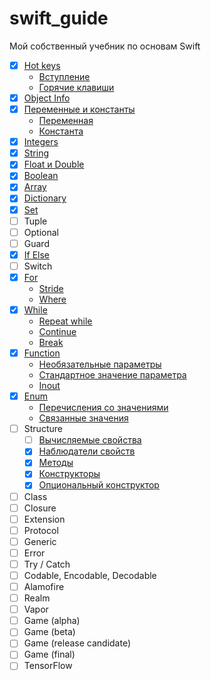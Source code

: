 # swift_guide
Мой собственный учебник по основам Swift

* [x] [Hot keys](https://github.com/riley-usagi/swift_guide/blob/master/swift_guide.playground/Pages/HotKeys.xcplaygroundpage/Contents.swift)
  * [Вступление](https://github.com/riley-usagi/swift_guide/blob/master/swift_guide.playground/Pages/HotKeys.xcplaygroundpage/Contents.swift#L5)
  * [Горячие клавиши](https://github.com/riley-usagi/swift_guide/blob/master/swift_guide.playground/Pages/HotKeys.xcplaygroundpage/Contents.swift#L5)
* [x] [Object Info](https://github.com/riley-usagi/swift_guide/blob/master/swift_guide.playground/Pages/ObjectInfo.xcplaygroundpage/Contents.swift)
* [x] [Переменные и константы](https://github.com/riley-usagi/swift_guide/blob/master/swift_guide.playground/Pages/Variables.xcplaygroundpage/Contents.swift)
  * [Переменная](https://github.com/riley-usagi/swift_guide/blob/master/swift_guide.playground/Pages/Variables.xcplaygroundpage/Contents.swift#L8)
  * [Константа](https://github.com/riley-usagi/swift_guide/blob/master/swift_guide.playground/Pages/Variables.xcplaygroundpage/Contents.swift#L17)
* [x] [Integers](https://github.com/riley-usagi/swift_guide/blob/master/swift_guide.playground/Pages/Integers.xcplaygroundpage/Contents.swift)
* [x] [String](https://github.com/riley-usagi/swift_guide/blob/master/swift_guide.playground/Pages/String.xcplaygroundpage/Contents.swift)
* [x] [Float и Double](https://github.com/riley-usagi/swift_guide/blob/master/swift_guide.playground/Pages/FloatAndDouble.xcplaygroundpage/Contents.swift)
* [x] [Boolean](https://github.com/riley-usagi/swift_guide/blob/master/swift_guide.playground/Pages/Boolean.xcplaygroundpage/Contents.swift)
* [x] [Array](https://github.com/riley-usagi/swift_guide/blob/master/swift_guide.playground/Pages/Array.xcplaygroundpage/Contents.swift)
* [x] [Dictionary](https://github.com/riley-usagi/swift_guide/blob/master/swift_guide.playground/Pages/Dictionary.xcplaygroundpage/Contents.swift)
* [x] [Set](https://github.com/riley-usagi/swift_guide/blob/master/swift_guide.playground/Pages/Set.xcplaygroundpage/Contents.swift)
* [ ] Tuple
* [ ] Optional
* [ ] Guard
* [x] [If Else](https://github.com/riley-usagi/swift_guide/blob/master/swift_guide.playground/Pages/IfElse.xcplaygroundpage/Contents.swift)
* [ ] Switch
* [x] [For](https://github.com/riley-usagi/swift_guide/blob/master/swift_guide.playground/Pages/For.xcplaygroundpage/Contents.swift)
  * [Stride](https://github.com/riley-usagi/swift_guide/blob/master/swift_guide.playground/Pages/For.xcplaygroundpage/Contents.swift#L33)
  * [Where](https://github.com/riley-usagi/swift_guide/blob/master/swift_guide.playground/Pages/For.xcplaygroundpage/Contents.swift#L54)
* [x] [While](https://github.com/riley-usagi/swift_guide/blob/master/swift_guide.playground/Pages/While.xcplaygroundpage/Contents.swift)
  * [Repeat while](https://github.com/riley-usagi/swift_guide/blob/master/swift_guide.playground/Pages/While.xcplaygroundpage/Contents.swift#L30)
  * [Continue](https://github.com/riley-usagi/swift_guide/blob/master/swift_guide.playground/Pages/While.xcplaygroundpage/Contents.swift#L50)
  * [Break](https://github.com/riley-usagi/swift_guide/blob/master/swift_guide.playground/Pages/While.xcplaygroundpage/Contents.swift#L72)
* [x] [Function](https://github.com/riley-usagi/swift_guide/blob/master/swift_guide.playground/Pages/Function.xcplaygroundpage/Contents.swift)
  * [Необязательные параметры](https://github.com/riley-usagi/swift_guide/blob/master/swift_guide.playground/Pages/Functions.xcplaygroundpage/Contents.swift#L45)
  * [Стандартное значение параметра](https://github.com/riley-usagi/swift_guide/blob/master/swift_guide.playground/Pages/Functions.xcplaygroundpage/Contents.swift#L68)
  * [Inout](https://github.com/riley-usagi/swift_guide/blob/master/swift_guide.playground/Pages/Functions.xcplaygroundpage/Contents.swift#L101)
* [x] [Enum](https://github.com/riley-usagi/swift_guide/blob/master/swift_guide.playground/Pages/Enum.xcplaygroundpage/Contents.swift)
  * [Перечисления со значениями](https://github.com/riley-usagi/swift_guide/blob/master/swift_guide.playground/Pages/Enum.xcplaygroundpage/Contents.swift#L31)
  * [Связанные значения](https://github.com/riley-usagi/swift_guide/blob/master/swift_guide.playground/Pages/Enum.xcplaygroundpage/Contents.swift#L50)
* [ ] Structure
  * [ ] [Вычисляемые свойства](https://github.com/riley-usagi/swift_guide/blob/master/swift_guide.playground/Pages/Structure%20(in%20progress).xcplaygroundpage/Contents.swift#L61)
  * [x] [Наблюдатели свойств](https://github.com/riley-usagi/swift_guide/blob/master/swift_guide.playground/Pages/Structure%20(in%20progress).xcplaygroundpage/Contents.swift#L86)
  * [x] [Методы](https://github.com/riley-usagi/swift_guide/blob/master/swift_guide.playground/Pages/Structure%20(in%20progress).xcplaygroundpage/Contents.swift#L127)
  * [x] [Конструкторы](https://github.com/riley-usagi/swift_guide/blob/master/swift_guide.playground/Pages/Structure%20(in%20progress).xcplaygroundpage/Contents.swift#L155)
  * [x] [Опциональный конструктор](https://github.com/riley-usagi/swift_guide/blob/master/swift_guide.playground/Pages/Structure%20(in%20progress).xcplaygroundpage/Contents.swift#L186)
* [ ] Class
* [ ] Closure
* [ ] Extension
* [ ] Protocol
* [ ] Generic
* [ ] Error
* [ ] Try / Catch
* [ ] Codable, Encodable, Decodable
* [ ] Alamofire
* [ ] Realm
* [ ] Vapor
* [ ] Game (alpha)
* [ ] Game (beta)
* [ ] Game (release candidate)
* [ ] Game (final)
* [ ] TensorFlow
